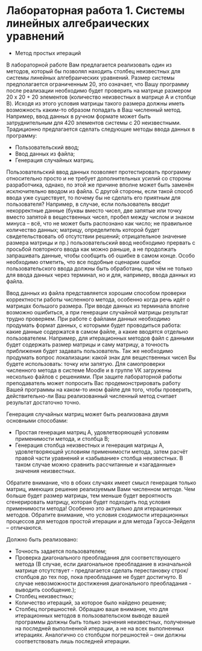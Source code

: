 # Лабораторная работа 1. Системы линейных алгебраических уравнений

- Метод простых итераций

В лабораторной работе Вам предлагается реализовать один из методов, который бы
позволял находить столбец неизвестных для системы линейных алгебраических уравнений. Размер
системы предполагается ограниченным 20, это означает, что Вашу программу после реализации
необходимо будет проверить на матрице размером 20 x 20 + 20 элементов (количество неизвестных
в матрице A и столбце B). Исходя из этого условия матрицы такого размера должны иметь
возможность каким-то образом попадать в Ваш численный метод. Например, ввод данных в
ручном формате может быть затруднительным для 420 элементов системы с 20 неизвестными.
Традиционно предлагается сделать следующие методы ввода данных в программу:

- Пользовательский ввод;
- Ввод данных из файла;
- Генерация случайных матриц.

Пользовательский ввод данных позволяет протестировать программу относительно просто и
не требует дополнительных усилий со стороны разработчика, однако, по этой же причине вполне
может быть заменён исключительно вводом из файла. С другой стороны, если такой способ ввода
уже существует, то почему бы не сделать его приятным для пользователя?
Например, в случае, если пользователь вводит некорректные данные (буквы вместо чисел, две
запятые или точку вместо запятой в вещественных чисел, пробел между числом и знаком минуса –
всё, что не может быть распознано как число; не правильное количество данных; матрицу,
определитель которой будет свидетельствовать об отсутствии решений; отрицательное значение
размера матрицы и пр.) пользовательский ввод необходимо прервать с просьбой повторного ввода
как можно раньше, а не продолжать запрашивать данные, чтобы сообщить об ошибке в самом
конце. Особо необходимо отметить, что все подобные сценарии ошибок пользовательского ввода
должны быть обработаны, при чём не только для ввода данных через терминал, но и для,
например, ввода данных из файла.

Ввод данных из файла представляется хорошим способом проверки корректности работы
численного метода, особенно когда речь идёт о матрицах большого размера. При вводе данных из
терминала вполне возможно ошибиться, а при генерации случайной матрицы результат трудно
проверяем. При работе с файлами данных необходимо продумать формат данных, с которыми
будет проводиться работа: какие данные содержатся в самом файле, а какие вводятся отдельно
пользователем. Например, для итерационных методов файл с данными будет содержать размер
матрицы и саму матрицу, а точность приближения будет задавать пользователь. Так же
необходимо продумать вопрос локализации: какой знак для вещественных чисел Вы будете
использовать: точку или запятую. Для самопроверки численного метода в системе Moodle и в
группе VK загружены несколько файлов с решениями. При защите лабораторной работы
преподаватель может попросить Вас продемонстрировать работу Вашей программы на каком-то
ином файле для того, чтобы проверить, действительно-ли Ваш реализованный численный метод
считает результат достаточно точно.

Генерация случайных матриц может быть реализована двумя основными способами:
- Простая генерация матриц А, удовлетворяющей условиям применимости метода, и столбца B;
- Генерация столбца неизвестных и генерация матрицы A, удовлетворяющей условиям
применимости метода, затем расчёт правой части уравнений и «забывание» столбца
неизвестных. В таком случае можно сравнить рассчитанные и «загаданные» значения
неизвестных.

Обратите внимание, что в обоих случаях имеет смысл генерация только матриц, имеющих
решение реализуемым Вами численном методе. Чем больше будет размер матрицы, тем меньше
будет вероятность сгенерировать матрицу, которая будет подходить под условия применимости
метода! Особенно это актуально для итерационных методов. Обратите внимание, что условия
сходимости итерационных процессов для методов простой итерации и для метода Гаусса-Зейделя
– отличаются.

Должно быть реализовано:
- Точность задается пользователем;
- Проверка диагонального преобладания для соответствующего метода
(В случае, если диагональное преобладание в изначальной матрице отсутствует -
предлагается сделать перестановку строк/столбцов до тех пор, пока преобладание не
будет достигнуто. В случае невозможности достижения диагонального преобладания -
выводить сообщение.);
- Столбец неизвестных;
- Количество итераций, за которое было найдено решение;
- Столбец погрешностей.
Обращаю ваше внимание, что для итерационных методов в пользовательском выводе вашей
программы должны быть только значения неизвестных, полученные на последней выполненной
итерации, а не на всех выполненных итерациях. Аналогично со столбцом погрешностей – они
должны соответствовать лишь последней итерации.
